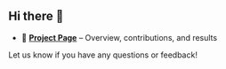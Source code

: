 ## Hi there 👋

* 🔗 **[Project Page](https://rcmpc-cube.github.io)** – Overview, contributions, and results

Let us know if you have any questions or feedback!

<!--
**SafeFlowMatching/SafeFlowMatching** is a ✨ _special_ ✨ repository because its `README.md` (this file) appears on your GitHub profile.

Here are some ideas to get you started:

- 🔭 I’m currently working on ...
- 🌱 I’m currently learning ...
- 👯 I’m looking to collaborate on ...
- 🤔 I’m looking for help with ...
- 💬 Ask me about ...
- 📫 How to reach me: ...
- 😄 Pronouns: ...
- ⚡ Fun fact: ...
-->
